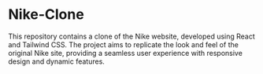 # Nike-Clone
This repository contains a clone of the Nike website, developed using React and Tailwind CSS. The project aims to replicate the look and feel of the original Nike site, providing a seamless user experience with responsive design and dynamic features.
